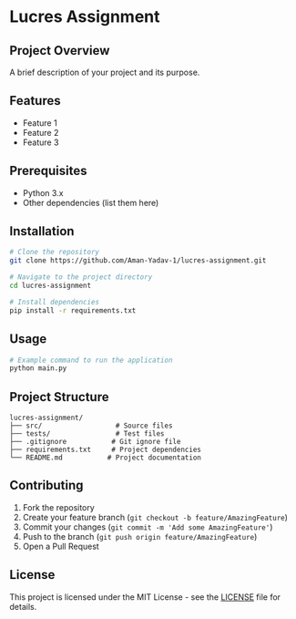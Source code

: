 # Lucres Assignment

## Project Overview
A brief description of your project and its purpose.

## Features
- Feature 1
- Feature 2
- Feature 3

## Prerequisites
- Python 3.x
- Other dependencies (list them here)

## Installation
```bash
# Clone the repository
git clone https://github.com/Aman-Yadav-1/lucres-assignment.git

# Navigate to the project directory
cd lucres-assignment

# Install dependencies
pip install -r requirements.txt
```

## Usage
```bash
# Example command to run the application
python main.py
```

## Project Structure
```
lucres-assignment/
├── src/                  # Source files
├── tests/                # Test files
├── .gitignore           # Git ignore file
├── requirements.txt     # Project dependencies
└── README.md           # Project documentation
```

## Contributing
1. Fork the repository
2. Create your feature branch (`git checkout -b feature/AmazingFeature`)
3. Commit your changes (`git commit -m 'Add some AmazingFeature'`)
4. Push to the branch (`git push origin feature/AmazingFeature`)
5. Open a Pull Request

## License
This project is licensed under the MIT License - see the [LICENSE](LICENSE) file for details.
